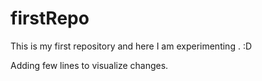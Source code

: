 firstRepo
=========

This is my first repository and here I am experimenting . :D

Adding few lines to visualize changes.
